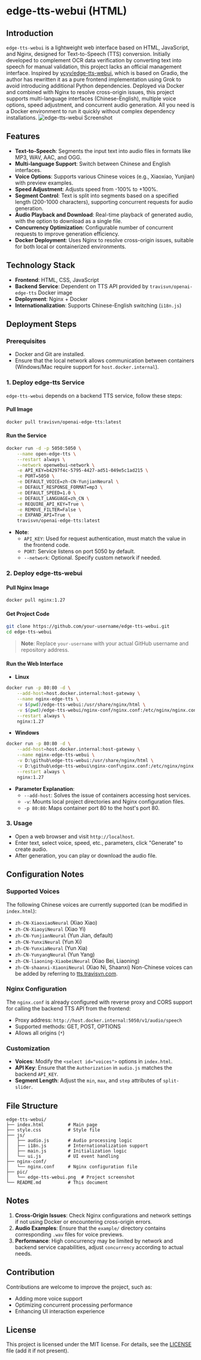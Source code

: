 # edge-tts-webui (HTML)
## Introduction
`edge-tts-webui` is a lightweight web interface based on HTML, JavaScript, and Nginx, designed for Text-to-Speech (TTS) conversion. Initially developed to complement OCR data verification by converting text into speech for manual validation, this project lacks an official management interface. Inspired by [ycyy/edge-tts-webui](https://github.com/ycyy/edge-tts-webui), which is based on Gradio, the author has rewritten it as a pure frontend implementation using Grok to avoid introducing additional Python dependencies.
Deployed via Docker and combined with Nginx to resolve cross-origin issues, this project supports multi-language interfaces (Chinese-English), multiple voice options, speed adjustment, and concurrent audio generation. All you need is a Docker environment to run it quickly without complex dependency installations.
![edge-tts-webui Screenshot](./pic/edge-tts-webui-en.png)
## Features
- **Text-to-Speech**: Segments the input text into audio files in formats like MP3, WAV, AAC, and OGG.
- **Multi-language Support**: Switch between Chinese and English interfaces.
- **Voice Options**: Supports various Chinese voices (e.g., Xiaoxiao, Yunjian) with preview examples.
- **Speed Adjustment**: Adjusts speed from -100% to +100%.
- **Segment Control**: Text is split into segments based on a specified length (200-1000 characters), supporting concurrent requests for audio generation.
- **Audio Playback and Download**: Real-time playback of generated audio, with the option to download as a single file.
- **Concurrency Optimization**: Configurable number of concurrent requests to improve generation efficiency.
- **Docker Deployment**: Uses Nginx to resolve cross-origin issues, suitable for both local or containerized environments.
## Technology Stack
- **Frontend**: HTML, CSS, JavaScript
- **Backend Service**: Dependent on TTS API provided by `travisvn/openai-edge-tts` Docker image
- **Deployment**: Nginx + Docker
- **Internationalization**: Supports Chinese-English switching (`i18n.js`)
## Deployment Steps
### Prerequisites
- Docker and Git are installed.
- Ensure that the local network allows communication between containers (Windows/Mac require support for `host.docker.internal`).
### 1. Deploy edge-tts Service
`edge-tts-webui` depends on a backend TTS service, follow these steps:
#### Pull Image
```bash
docker pull travisvn/openai-edge-tts:latest
```
#### Run the Service
```bash
docker run -d -p 5050:5050 \
    --name open-edge-tts \
    --restart always \
    --network openwebui-network \
    -e API_KEY=b4297f4c-5795-4427-ad51-049e5c1ad215 \
    -e PORT=5050 \
    -e DEFAULT_VOICE=zh-CN-YunjianNeural \
    -e DEFAULT_RESPONSE_FORMAT=mp3 \
    -e DEFAULT_SPEED=1.0 \
    -e DEFAULT_LANGUAGE=zh_CN \
    -e REQUIRE_API_KEY=True \
    -e REMOVE_FILTER=False \
    -e EXPAND_API=True \
    travisvn/openai-edge-tts:latest
```
- **Note**:
  - `API_KEY`: Used for request authentication, must match the value in the frontend code.
  - `PORT`: Service listens on port 5050 by default.
  - `--network`: Optional. Specify custom network if needed.
### 2. Deploy edge-tts-webui
#### Pull Nginx Image
```bash
docker pull nginx:1.27
```
#### Get Project Code
```bash
git clone https://github.com/your-username/edge-tts-webui.git
cd edge-tts-webui
```
> **Note**: Replace `your-username` with your actual GitHub username and repository address.
#### Run the Web Interface
- **Linux**
```bash
docker run -p 80:80 -d \
    --add-host=host.docker.internal:host-gateway \
    --name nginx-edge-tts \
    -v $(pwd)/edge-tts-webui:/usr/share/nginx/html \
    -v $(pwd)/edge-tts-webui/nginx-conf/nginx.conf:/etc/nginx/nginx.conf \
    --restart always \
    nginx:1.27
```
- **Windows**
```bash
docker run -p 80:80 -d \
    --add-host=host.docker.internal:host-gateway \
    --name nginx-edge-tts-webui \
    -v D:\github\edge-tts-webui:/usr/share/nginx/html \
    -v D:\github\edge-tts-webui\nginx-conf\nginx.conf:/etc/nginx/nginx.conf \
    --restart always \
    nginx:1.27
```
- **Parameter Explanation**:
  - `--add-host`: Solves the issue of containers accessing host services.
  - `-v`: Mounts local project directories and Nginx configuration files.
  - `-p 80:80`: Maps container port 80 to the host's port 80.
### 3. Usage
- Open a web browser and visit `http://localhost`.
- Enter text, select voice, speed, etc., parameters, click "Generate" to create audio.
- After generation, you can play or download the audio file.
## Configuration Notes
### Supported Voices
The following Chinese voices are currently supported (can be modified in `index.html`):
- `zh-CN-XiaoxiaoNeural` (Xiao Xiao)
- `zh-CN-XiaoyiNeural` (Xiao Yi)
- `zh-CN-YunjianNeural` (Yun Jian, default)
- `zh-CN-YunxiNeural` (Yun Xi)
- `zh-CN-YunxiaNeural` (Yun Xia)
- `zh-CN-YunyangNeural` (Yun Yang)
- `zh-CN-liaoning-XiaobeiNeural` (Xiao Bei, Liaoning)
- `zh-CN-shaanxi-XiaoniNeural` (Xiao Ni, Shaanxi)
Non-Chinese voices can be added by referring to [tts.travisvn.com](https://tts.travisvn.com).
### Nginx Configuration
The `nginx.conf` is already configured with reverse proxy and CORS support for calling the backend TTS API from the frontend:
- Proxy address: `http://host.docker.internal:5050/v1/audio/speech`
- Supported methods: GET, POST, OPTIONS
- Allows all origins (`*`)
### Customization
- **Voices**: Modify the `<select id="voices">` options in `index.html`.
- **API Key**: Ensure that the `Authorization` in `audio.js` matches the backend `API_KEY`.
- **Segment Length**: Adjust the `min`, `max`, and `step` attributes of `split-slider`.
## File Structure
```
edge-tts-webui/
├── index.html         # Main page
├── style.css          # Style file
├── js/
│   ├── audio.js       # Audio processing logic
│   ├── i18n.js        # Internationalization support
│   ├── main.js        # Initialization logic
│   └── ui.js          # UI event handling
├── nginx-conf/
│   └── nginx.conf     # Nginx configuration file
├── pic/
│   └── edge-tts-webui.png  # Project screenshot
└── README.md          # This document
```
## Notes
1. **Cross-Origin Issues**: Check Nginx configurations and network settings if not using Docker or encountering cross-origin errors.
2. **Audio Examples**: Ensure that the `example/` directory contains corresponding `.wav` files for voice previews.
3. **Performance**: High concurrency may be limited by network and backend service capabilities, adjust `concurrency` according to actual needs.
## Contribution
Contributions are welcome to improve the project, such as:
- Adding more voice support
- Optimizing concurrent processing performance
- Enhancing UI interaction experience
## License
This project is licensed under the MIT license. For details, see the [LICENSE](LICENSE) file (add it if not present).